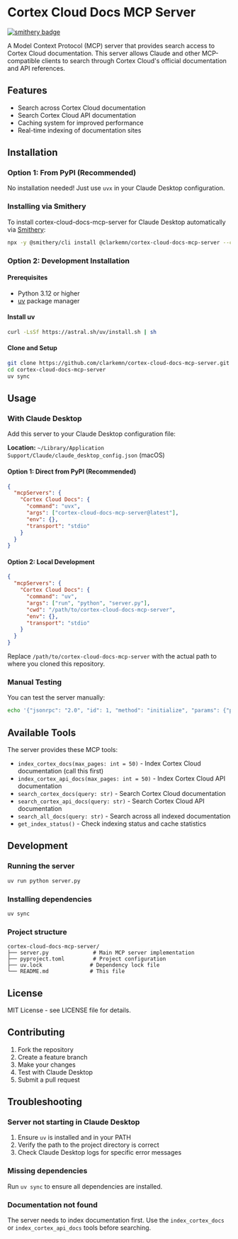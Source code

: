 # Cortex Cloud Docs MCP Server

[![smithery badge](https://smithery.ai/badge/@clarkemn/cortex-cloud-docs-mcp-server)](https://smithery.ai/server/@clarkemn/cortex-cloud-docs-mcp-server)

A Model Context Protocol (MCP) server that provides search access to Cortex Cloud documentation. This server allows Claude and other MCP-compatible clients to search through Cortex Cloud's official documentation and API references.

## Features

- Search across Cortex Cloud documentation
- Search Cortex Cloud API documentation  
- Caching system for improved performance
- Real-time indexing of documentation sites

## Installation

### Option 1: From PyPI (Recommended)

No installation needed! Just use `uvx` in your Claude Desktop configuration.

### Installing via Smithery

To install cortex-cloud-docs-mcp-server for Claude Desktop automatically via [Smithery](https://smithery.ai/server/@clarkemn/cortex-cloud-docs-mcp-server):

```bash
npx -y @smithery/cli install @clarkemn/cortex-cloud-docs-mcp-server --client claude
```

### Option 2: Development Installation

#### Prerequisites

- Python 3.12 or higher
- [uv](https://docs.astral.sh/uv/) package manager

#### Install uv

```bash
curl -LsSf https://astral.sh/uv/install.sh | sh
```

#### Clone and Setup

```bash
git clone https://github.com/clarkemn/cortex-cloud-docs-mcp-server.git
cd cortex-cloud-docs-mcp-server
uv sync
```

## Usage

### With Claude Desktop

Add this server to your Claude Desktop configuration file:

**Location:** `~/Library/Application Support/Claude/claude_desktop_config.json` (macOS)

#### Option 1: Direct from PyPI (Recommended)

```json
{
  "mcpServers": {
    "Cortex Cloud Docs": {
      "command": "uvx",
      "args": ["cortex-cloud-docs-mcp-server@latest"],
      "env": {},
      "transport": "stdio"
    }
  }
}
```

#### Option 2: Local Development

```json
{
  "mcpServers": {
    "Cortex Cloud Docs": {
      "command": "uv",
      "args": ["run", "python", "server.py"],
      "cwd": "/path/to/cortex-cloud-docs-mcp-server",
      "env": {},
      "transport": "stdio"
    }
  }
}
```

Replace `/path/to/cortex-cloud-docs-mcp-server` with the actual path to where you cloned this repository.

### Manual Testing

You can test the server manually:

```bash
echo '{"jsonrpc": "2.0", "id": 1, "method": "initialize", "params": {"protocolVersion": "2024-11-05", "capabilities": {}, "clientInfo": {"name": "test", "version": "1.0"}}}' | uv run python server.py
```

## Available Tools

The server provides these MCP tools:

- `index_cortex_docs(max_pages: int = 50)` - Index Cortex Cloud documentation (call this first)
- `index_cortex_api_docs(max_pages: int = 50)` - Index Cortex Cloud API documentation  
- `search_cortex_docs(query: str)` - Search Cortex Cloud documentation
- `search_cortex_api_docs(query: str)` - Search Cortex Cloud API documentation
- `search_all_docs(query: str)` - Search across all indexed documentation
- `get_index_status()` - Check indexing status and cache statistics

## Development

### Running the server

```bash
uv run python server.py
```

### Installing dependencies

```bash
uv sync
```

### Project structure

```
cortex-cloud-docs-mcp-server/
├── server.py              # Main MCP server implementation
├── pyproject.toml         # Project configuration
├── uv.lock               # Dependency lock file
└── README.md             # This file
```

## License

MIT License - see LICENSE file for details.

## Contributing

1. Fork the repository
2. Create a feature branch
3. Make your changes
4. Test with Claude Desktop
5. Submit a pull request

## Troubleshooting

### Server not starting in Claude Desktop

1. Ensure `uv` is installed and in your PATH
2. Verify the path to the project directory is correct
3. Check Claude Desktop logs for specific error messages

### Missing dependencies

Run `uv sync` to ensure all dependencies are installed.

### Documentation not found

The server needs to index documentation first. Use the `index_cortex_docs` or `index_cortex_api_docs` tools before searching.
